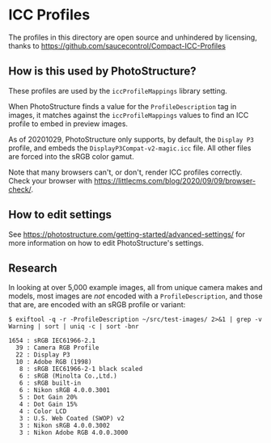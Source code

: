 # ICC Profiles

The profiles in this directory are open source and unhindered by licensing,
thanks to <https://github.com/saucecontrol/Compact-ICC-Profiles>

## How is this used by PhotoStructure?

These profiles are used by the `iccProfileMappings` library setting.

When PhotoStructure finds a value for the `ProfileDescription` tag in images, it
matches against the `iccProfileMappings` values to find an ICC profile to embed
in preview images.

As of 20201029, PhotoStructure only supports, by default, the `Display P3`
profile, and embeds the `DisplayP3Compat-v2-magic.icc` file. All other files are
forced into the sRGB color gamut.

Note that many browsers can't, or don't, render ICC profiles correctly. Check
your browser with <https://littlecms.com/blog/2020/09/09/browser-check/>.

## How to edit settings

See <https://photostructure.com/getting-started/advanced-settings/> for more
information on how to edit PhotoStructure's settings.

## Research

In looking at over 5,000 example images, all from unique camera makes and
models, most images are _not_ encoded with a `ProfileDescription`, and those
that are, are encoded with an sRGB profile or variant:

```
$ exiftool -q -r -ProfileDescription ~/src/test-images/ 2>&1 | grep -v Warning | sort | uniq -c | sort -bnr

1654 : sRGB IEC61966-2.1
  39 : Camera RGB Profile
  22 : Display P3
  10 : Adobe RGB (1998)
   8 : sRGB IEC61966-2-1 black scaled
   6 : sRGB (Minolta Co.,Ltd.)
   6 : sRGB built-in
   6 : Nikon sRGB 4.0.0.3001
   5 : Dot Gain 20%
   4 : Dot Gain 15%
   4 : Color LCD
   3 : U.S. Web Coated (SWOP) v2
   3 : Nikon sRGB 4.0.0.3002
   3 : Nikon Adobe RGB 4.0.0.3000
```
